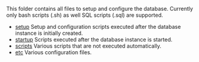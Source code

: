 This folder contains all files to setup and configure the database. Currently only bash scripts (.sh) as well SQL scripts (.sql) are supported.

- [setup](setup) Setup and configuration scripts executed after the database instance is initially created.
- [startup](startup) Scripts executed after the database instance is started.
- [scripts](scripts) Various scripts that are not executed automatically.
- [etc](etc) Various configuration files.